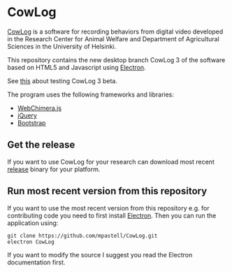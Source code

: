 
# CowLog

[CowLog](http://cowlog.org) is a software for recording behaviors from digital video developed in the Research Center for Animal Welfare and Department of Agricultural Sciences in the University of Helsinki.

This repository contains the new desktop branch CowLog 3 of the software based on HTML5 and Javascript using  [Electron](http://electron.atom.io/).

See [this](http://cowlog.org/cowlog3) about testing CowLog 3 beta.

The program uses the following frameworks and libraries:

* [WebChimera.js](https://github.com/RSATom/WebChimera.js)
* [jQuery](https://jquery.com/)
* [Bootstrap](http://getbootstrap.com/)

## Get the release

If you want to use CowLog for your research can download most recent [release](https://github.com/mpastell/CowLog/releases) binary for your platform.

## Run most recent version from this repository

If you want to use the most recent version from this repository e.g. for
contributing code you need to first  install [Electron](http://electron.atom.io/).
Then you can run the application using:

```
git clone https://github.com/mpastell/CowLog.git
electron CowLog
```

If you want to modify the source I suggest you read the Electron documentation first.
